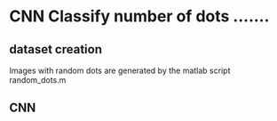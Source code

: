 # CNN Classify number of dots .......

## dataset creation
Images with random dots are generated by the matlab script random_dots.m

## CNN
